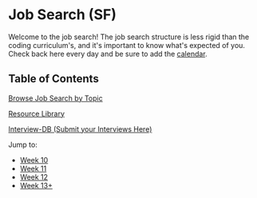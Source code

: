 # Job Search (SF)

Welcome to the job search! The job search structure is less rigid than the coding curriculum's, and it's important to know what's expected of you. Check back here every day and be sure to add the [calendar][calendar].

## Table of Contents

[Browse Job Search by Topic](job-search-by-topic.md)

[Resource Library](https://docs.google.com/document/d/11hHOGz3UOpGIbWu4cQoWF8bqeobO5YOobmUgVNqEL_o/edit)

[Interview-DB (Submit your Interviews Here)](http://interview-db.herokuapp.com)

Jump to:
* [Week 10](./w10/overview.md)
* [Week 11](./w11/overview.md)
* [Week 12](./w12/overview.md)
* [Week 13+](./w13_plus/overview.md)

[calendar]: https://calendar.google.com/calendar/embed?src=appacademy.io_r61pl5c3vl1vatl28hquvhtf4o%40group.calendar.google.com&ctz=America/Los_Angeles
